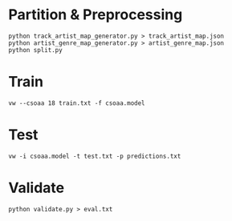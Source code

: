 # Partition & Preprocessing
```
python track_artist_map_generator.py > track_artist_map.json
python artist_genre_map_generator.py > artist_genre_map.json
python split.py
```
# Train
```
vw --csoaa 18 train.txt -f csoaa.model
```
# Test
```
vw -i csoaa.model -t test.txt -p predictions.txt
```
# Validate
```
python validate.py > eval.txt
```